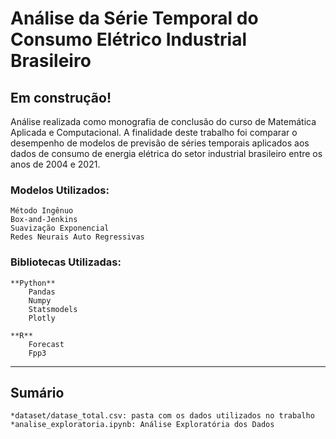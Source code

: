# Análise da Série Temporal do Consumo Elétrico Industrial Brasileiro

## Em construção!
Análise realizada como monografia de conclusão do curso de Matemática Aplicada e Computacional. A finalidade deste trabalho foi comparar o desempenho de modelos de previsão de séries temporais aplicados aos dados de consumo de energia elétrica do setor industrial brasileiro entre os anos de 2004 e 2021.

### Modelos Utilizados:
    Método Ingênuo
    Box-and-Jenkins
    Suavização Exponencial
    Redes Neurais Auto Regressivas

### Bibliotecas Utilizadas:

    **Python**
        Pandas
        Numpy
        Statsmodels
        Plotly

    **R**
        Forecast
        Fpp3


_____

## Sumário
    *dataset/datase_total.csv: pasta com os dados utilizados no trabalho
    *analise_exploratoria.ipynb: Análise Exploratória dos Dados

